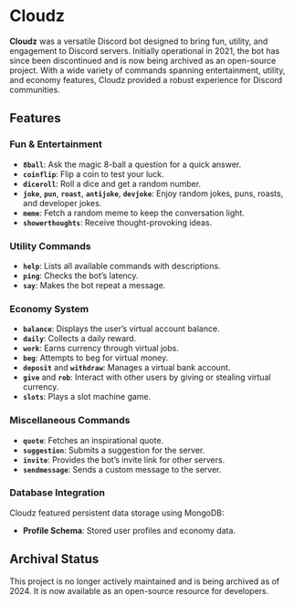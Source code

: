 # Cloudz

**Cloudz** was a versatile Discord bot designed to bring fun, utility, and engagement to Discord servers. Initially operational in 2021, the bot has since been discontinued and is now being archived as an open-source project. With a wide variety of commands spanning entertainment, utility, and economy features, Cloudz provided a robust experience for Discord communities.

## Features

### Fun & Entertainment
- **`8ball`**: Ask the magic 8-ball a question for a quick answer.
- **`coinflip`**: Flip a coin to test your luck.
- **`diceroll`**: Roll a dice and get a random number.
- **`joke`**, **`pun`**, **`roast`**, **`antijoke`**, **`devjoke`**: Enjoy random jokes, puns, roasts, and developer jokes.
- **`meme`**: Fetch a random meme to keep the conversation light.
- **`showerthoughts`**: Receive thought-provoking ideas.

### Utility Commands
- **`help`**: Lists all available commands with descriptions.
- **`ping`**: Checks the bot’s latency.
- **`say`**: Makes the bot repeat a message.

### Economy System
- **`balance`**: Displays the user’s virtual account balance.
- **`daily`**: Collects a daily reward.
- **`work`**: Earns currency through virtual jobs.
- **`beg`**: Attempts to beg for virtual money.
- **`deposit`** and **`withdraw`**: Manages a virtual bank account.
- **`give`** and **`rob`**: Interact with other users by giving or stealing virtual currency.
- **`slots`**: Plays a slot machine game.

### Miscellaneous Commands
- **`quote`**: Fetches an inspirational quote.
- **`suggestion`**: Submits a suggestion for the server.
- **`invite`**: Provides the bot’s invite link for other servers.
- **`sendmessage`**: Sends a custom message to the server.

### Database Integration
Cloudz featured persistent data storage using MongoDB:
- **Profile Schema**: Stored user profiles and economy data.

## Archival Status
This project is no longer actively maintained and is being archived as of 2024. It is now available as an open-source resource for developers.
